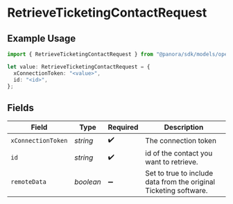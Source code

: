 # RetrieveTicketingContactRequest

## Example Usage

```typescript
import { RetrieveTicketingContactRequest } from "@panora/sdk/models/operations";

let value: RetrieveTicketingContactRequest = {
  xConnectionToken: "<value>",
  id: "<id>",
};
```

## Fields

| Field                                                             | Type                                                              | Required                                                          | Description                                                       |
| ----------------------------------------------------------------- | ----------------------------------------------------------------- | ----------------------------------------------------------------- | ----------------------------------------------------------------- |
| `xConnectionToken`                                                | *string*                                                          | :heavy_check_mark:                                                | The connection token                                              |
| `id`                                                              | *string*                                                          | :heavy_check_mark:                                                | id of the contact you want to retrieve.                           |
| `remoteData`                                                      | *boolean*                                                         | :heavy_minus_sign:                                                | Set to true to include data from the original Ticketing software. |